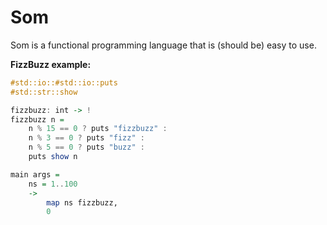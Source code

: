 # Som

Som is a functional programming language that is (should be) easy to use.

**FizzBuzz example:**
```haskell
#std::io::#std::io::puts
#std::str::show

fizzbuzz: int -> !
fizzbuzz n =
    n % 15 == 0 ? puts "fizzbuzz" :
    n % 3 == 0 ? puts "fizz" :
    n % 5 == 0 ? puts "buzz" :
    puts show n

main args =
    ns = 1..100
    ->
        map ns fizzbuzz,
        0
```
